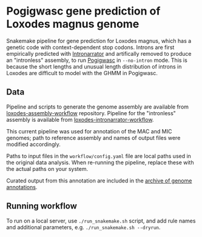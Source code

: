 Pogigwasc gene prediction of Loxodes magnus genome
===================================================

Snakemake pipeline for gene prediction for Loxodes magnus, which has a genetic
code with context-dependent stop codons. Introns are first empirically
predicted with [Intronarrator](https://github.com/Swart-lab/Intronarrator) and
artifically removed to produce an "intronless" assembly, to run
[Pogigwasc](https://github.com/Swart-lab/pogigwasc) in `--no-intron` mode. This
is because the short lengths and unusual length distribution of introns in
Loxodes are difficult to model with the GHMM in Pogigwasc.

Data
----

Pipeline and scripts to generate the genome assembly are available from
[loxodes-assembly-workflow](https://github.com/Swart-lab/loxodes-assembly-workflow)
repository. Pipeline for the "intronless" assembly is available from
[loxodes-intronarrator-workflow](https://github.com/Swart-lab/loxodes-intronarrator-workflow).

This current pipeline was used for annotation of the MAC and MIC genomes; path
to reference assembly and names of output files were modified accordingly.

Paths to input files in the `workflow/config.yaml` file are local paths used in
the original data analysis. When re-running the pipeline, replace these with
the actual paths on your system.

Curated output from this annotation are included in the [archive of genome
annotations](https://doi.org/10.17617/3.9QTROS).


Running workflow
----------------

To run on a local server, use `./run_snakemake.sh` script, and add rule names
and additional parameters, e.g. `./run_snakemake.sh --dryrun`.
